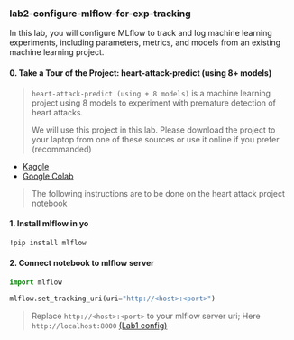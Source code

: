 ### lab2-configure-mlflow-for-exp-tracking
In this lab, you will configure MLflow to track and log machine learning experiments, including parameters, metrics, and models from an existing machine learning project.

#### 0. Take a Tour of the Project: heart-attack-predict (using 8+ models)

> ```heart-attack-predict (using + 8 models)``` is a machine learning project using 8 models to experiment with premature detection of heart attacks.
> 
> We will use this project in this lab. Please download the project to your laptop from one of these sources or use it online if you prefer (recommanded)

- [Kaggle](https://www.kaggle.com/code/abdoulfataoh/heart-attack-predict-using-8-models)
- [Google Colab](https://colab.research.google.com/drive/1oA93A3AzjcdS7AbooxMcA0lKYfxyRP2x)
  

> The following instructions are to be done on the heart attack project notebook



#### 1. Install mlflow in yo

```bash
!pip install mlflow
```

#### 2. Connect notebook to mlflow server

```python
import mlflow

mlflow.set_tracking_uri(uri="http://<host>:<port>")
```
> Replace ```http://<host>:<port>``` to your mlflow server uri; Here ```http://localhost:8000``` [(Lab1 config)](https://github.com/abdoulfataoh/lab1-install-mlflow/edit/main/README.md)
